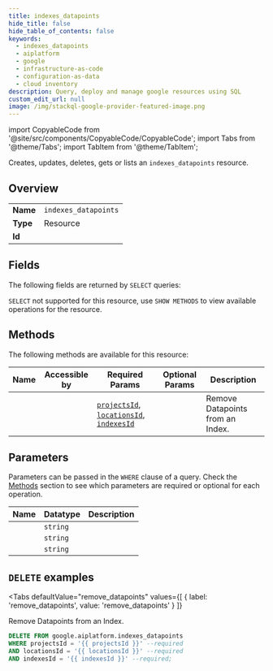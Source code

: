 ```yaml
--- 
title: indexes_datapoints
hide_title: false
hide_table_of_contents: false
keywords:
  - indexes_datapoints
  - aiplatform
  - google
  - infrastructure-as-code
  - configuration-as-data
  - cloud inventory
description: Query, deploy and manage google resources using SQL
custom_edit_url: null
image: /img/stackql-google-provider-featured-image.png
---
```


import CopyableCode from '@site/src/components/CopyableCode/CopyableCode';
import Tabs from '@theme/Tabs';
import TabItem from '@theme/TabItem';

Creates, updates, deletes, gets or lists an <code>indexes_datapoints</code> resource.

## Overview
<table><tbody>
<tr><td><b>Name</b></td><td><code>indexes_datapoints</code></td></tr>
<tr><td><b>Type</b></td><td>Resource</td></tr>
<tr><td><b>Id</b></td><td><CopyableCode code="google.aiplatform.indexes_datapoints" /></td></tr>
</tbody></table>

## Fields

The following fields are returned by `SELECT` queries:

`SELECT` not supported for this resource, use `SHOW METHODS` to view available operations for the resource.


## Methods

The following methods are available for this resource:

<table>
<thead>
    <tr>
    <th>Name</th>
    <th>Accessible by</th>
    <th>Required Params</th>
    <th>Optional Params</th>
    <th>Description</th>
    </tr>
</thead>
<tbody>
<tr>
    <td><a href="#remove_datapoints"><CopyableCode code="remove_datapoints" /></a></td>
    <td><CopyableCode code="delete" /></td>
    <td><a href="#parameter-projectsId"><code>projectsId</code></a>, <a href="#parameter-locationsId"><code>locationsId</code></a>, <a href="#parameter-indexesId"><code>indexesId</code></a></td>
    <td></td>
    <td>Remove Datapoints from an Index.</td>
</tr>
</tbody>
</table>

## Parameters

Parameters can be passed in the `WHERE` clause of a query. Check the [Methods](#methods) section to see which parameters are required or optional for each operation.

<table>
<thead>
    <tr>
    <th>Name</th>
    <th>Datatype</th>
    <th>Description</th>
    </tr>
</thead>
<tbody>
<tr id="parameter-indexesId">
    <td><CopyableCode code="indexesId" /></td>
    <td><code>string</code></td>
    <td></td>
</tr>
<tr id="parameter-locationsId">
    <td><CopyableCode code="locationsId" /></td>
    <td><code>string</code></td>
    <td></td>
</tr>
<tr id="parameter-projectsId">
    <td><CopyableCode code="projectsId" /></td>
    <td><code>string</code></td>
    <td></td>
</tr>
</tbody>
</table>

## `DELETE` examples

<Tabs
    defaultValue="remove_datapoints"
    values={[
        { label: 'remove_datapoints', value: 'remove_datapoints' }
    ]}
>
<TabItem value="remove_datapoints">

Remove Datapoints from an Index.

```sql
DELETE FROM google.aiplatform.indexes_datapoints
WHERE projectsId = '{{ projectsId }}' --required
AND locationsId = '{{ locationsId }}' --required
AND indexesId = '{{ indexesId }}' --required;
```
</TabItem>
</Tabs>
